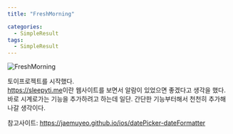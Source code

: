 ```yaml
---
title: "FreshMorning"

categories:
  - SimpleResult
tags:
  - SimpleResult
---  
```


![FreshMorning](https://user-images.githubusercontent.com/68246962/159991004-90ae3a90-48a7-48ab-81a9-7a7a87d51b3c.gif) 

토이프로젝트를 시작했다.  
<https://sleepyti.me>이란 웹사이트를 보면서 알람이 있었으면 좋겠다고 생각을 했다.  
바로 시계로가는 기능을 추가하려고 하는데 일단. 간단한 기능부터해서 천천히 추가해 나갈 생각이다.  

참고사이트: <https://jaemuyeo.github.io/ios/datePicker-dateFormatter> 